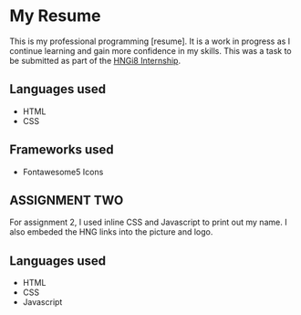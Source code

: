 # My Resume
This is my professional programming [resume]. It is a work in progress as I continue learning and gain more confidence in my skills. This was a task to be submitted as part of the [HNGi8 Internship](https://internship.zuri.team/).



## Languages used
<ul>
<li>HTML</li>
<li>CSS</li>
</ul>

## Frameworks used
<ul>
<li>Fontawesome5 Icons</li>
</ul>


## ASSIGNMENT TWO
For assignment 2, I used inline CSS and Javascript to print out my name. I also embeded the HNG links into the picture and logo.

## Languages used
<ul>
<li>HTML</li>
<li>CSS</li>
<li>Javascript</li>
</ul>
